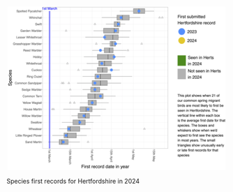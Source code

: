 <p align="center">
<img src="https://github.com/chrisruis/Species-first-records/blob/master/species_distribution.png" alt="alt text" width="500">
</p>

Species first records for Hertfordshire in 2024
